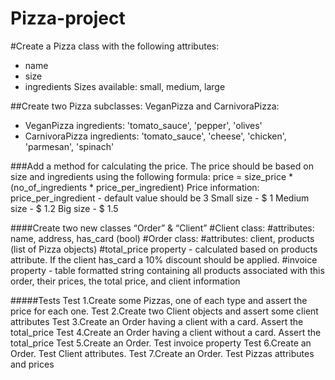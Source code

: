 # Pizza-project

#Create a Pizza class with the following attributes:
 - name
 - size
 - ingredients
Sizes available: small, medium, large

##Create two Pizza subclasses: VeganPizza and CarnivoraPizza:
 - VeganPizza ingredients: 'tomato_sauce', 'pepper', 'olives'
 - CarnivoraPizza ingredients: 'tomato_sauce', 'cheese', 'chicken', 'parmesan', 'spinach'

###Add a method for calculating the price. The price should be based on size and ingredients using the following formula:
   price = size_price * (no_of_ingredients * price_per_ingredient)
Price information:
price_per_ingredient - default value should be 3
Small size - $ 1
Medium size - $ 1.2
Big size - $ 1.5

####Create two new classes “Order” & “Client”
#Client class:
#attributes: name, address, has_card (bool)
#Order class:
#attributes: client, products (list of Pizza objects)
#total_price property - calculated based on products attribute. If the client has_card a 10% discount should be applied.
#invoice property - table formatted string containing all products associated with this order, their prices, the total price, and client information

#####Tests
Test 1.Create some Pizzas, one of each type and assert the price for each one.
Test 2.Create two Client objects and assert some client attributes
Test 3.Create an Order having a client with a card. Assert the total_price
Test 4.Create an Order having a client without a card. Assert the total_price
Test 5.Create an Order. Test invoice property
Test 6.Create an Order. Test Client attributes.
Test 7.Create an Order. Test Pizzas attributes and prices


